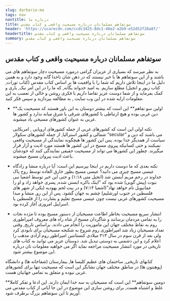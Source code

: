 ```yaml
---
slug: darbarie-ma
tags: nav
navtitle: درباره ما
title: سوتفاهم مسلمانان درباره مسیحیت واقعی و کتاب مقدس
header: 'https://ucarecdn.com/ccdc3425-8dc1-46e2-a2b9-e52d52f28a8f/'
headertitle: سوتفاهم مسلمانان درباره مسیحیت واقعی و کتاب مقدس
summary: سوتفاهم مسلمانان درباره مسیحیت واقعی و کتاب مقدس
---
```

<h2 class="farsi" > سوتفاهم مسلمانان درباره مسیحیت واقعی و کتاب مقدس  </h2>  

<p class="farsi">به نظر میرسد که بسیاری از عزیزان گرامی درمورد مسیحیت دچار سوتفاهم های می باشند و از این سوتفاهم ها با خبر نیستند که در ذهن شان ناخدا گانه وجود دارد و به همین دلیل ما در اینجا تلاش داریم که شما را با واقعیت ها بر اساس کتاب مقدس (کتاب تورات, کتاب زبور و انجیل) مطلع سازیم. به امید خدواند یگانه, که ما را در این امر نیک, یاری و کمک بفرماید و از شما دوست عزیز تقاضا داریم با فکری روشن و خالی از تعصب به این معلومات ارایه شده در این وب سایت , به مطالعه بپردازید و سپس فکر کنید. </p> 

* <p class="farsi">**اولین سو تفاهم** این است که بیشتر دوستان به این باور هستند که مسیحیت یک دین غربی بوده و هیچ ارتباطی با کشورهای شرقی یا شرق  میانه  ندارد و کشور ها غربی به عنوان کشورهای مسیحی یاد میشوند. </p>
  <p class="farsi">نکته اولی این است که کشورهای غربی از جمله کشورهای اروپایی , امریکایی شمالی و کشور استرالیا, از جمله کشورهای سکولار “secular” می باشند که دین و سیاست از همدیگر جدا بوده. پس این کشور ها هیچگونه نمایندگی از مسیحیت واقعی نمیکنند و حتی کسانیکه پیروی مسیح در این کشور ها هستند مورد اذیت و آزار قرار میگیرند. چطور این کشورها می تواند از مسیحیت حقیقی نمایندگی کنند که خودشان باعث اذیت پیروان مسیح میشوند. </p>
* <p class="farsi">نکته بعدی که ما دوست داریم در اینجا بپرسیم این است: آیا درباره منشا و زادگاه عیسی مسیح چیزی می دانید؟ 
  عیسی مسیح بطور خارق العاده توسط روح پاک خداوند در رحم مریم آبستن شد (انجیل متی ۱:۱۸) و حتی این خبر توسط اشعیا نبی نبوت (پیش گویی) شده بود که “اینک باکره ابستن شده, پسری خواهد زاد و او را عمانیویل نام خواهد نهاد”(اشعیا ۷:۱۴) و در بیت لحم یهودیه (یکی از شهر های فلسطین در جنوب اورشلیم) چشم به جهان گشود. پس از این رو, منشا و مبدا مسیحیت کشورهای غربی نیست چون  عیسی مسیح تعلیم و بشارت را از فلسطین یا اسراییل امروزی آغاز کرده بود. 
  </p>
*  <p class="farsi">انتشار سریع مسیحیت بخاطر اطاعت مسیحیان از دستور مسیح بوده تا مژده نجات را به تمامی مردمان برسانند و شاگردان مسیح از شاه راه های معروف امپراطوری روم به نقاط مختلف جهان این ماموریت را انجام می دادند. براساس تاریخ, وقتی تعداد مسیحیان زیاد شد امپراطوری روم شروع به شکنجه مسیحیان برای نابودی کرد ولی بعد از قرن سوم در سال ۳۱۳ میلادی کنستانتین امپراطور روم آزادی مذهب را اعلام کرد و این دشمنی به دوستی تبدیل شد. دوستان عزیز می توانید به کتاب های تاریخی در مورد انتشار مسیحیت مراجعه نماید اگر می خواهید معلومات تان درباره این موضوع بیشتر شود.</p>


<p class="farsi"> کتابهای تاریخی, ساختمان های عظیم کلیسا ها, بیمارستان (شفاخانه ها) و دانشگاه (پوهنتون ها) در مناطق مختلف جهان نشانگر این است که مسیحیت تنها برای کشورهای غربی نبوده و متعلق به تمامی جهانیان هست. </p>


<p class="farsi">**دومین سوتفاهم** این است که مسیحیان به سه خدا ایمان دارند. 
این ادعا و تفکر کاملا غلط و اشتباه هست, برای روشن سازی این موضوع در این جا آیاتی از کتاب مقدس می آوریم تا این سوتفاهم بزرگ برطرف شود.   
</p>